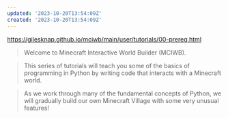 ```yaml
---
updated: '2023-10-20T13:54:09Z'
created: '2023-10-20T13:54:09Z'
---
```

https://gilesknap.github.io/mciwb/main/user/tutorials/00-prereq.html

> Welcome to Minecraft Interactive World Builder (MCIWB).

> This series of tutorials will teach you some of the basics of programming in Python by writing code that interacts with a Minecraft world.

> As we work through many of the fundamental concepts of Python, we will gradually build our own Minecraft Village with some very unusual features!